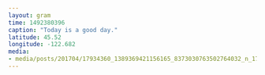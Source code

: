 ```yaml
---
layout: gram
time: 1492380396
caption: "Today is a good day."
latitude: 45.52
longitude: -122.682
media:
- media/posts/201704/17934360_1389369421156165_8373030763502764032_n_17877030808037499.jpg
---
```

